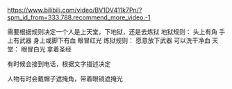 https://www.bilibili.com/video/BV1DV411k7Pn/?spm_id_from=333.788.recommend_more_video.-1

需要根据规则决定一个人是上天堂，下地狱，还是去炼狱
地狱规则：
头上有角
手上有武器
身上或脚下有血
眼冒红光
炼狱规则：
愿意放下武器
可以洗干净血
天堂：
眼冒白光
拿着圣经

有时候会接到电话，根据文字描述决定

人物有时会戴帽子遮掩角，带着眼镜遮掩光